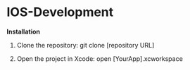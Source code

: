 # IOS-Development

**Installation**

1. Clone the repository:
  git clone [repository URL]

2. Open the project in Xcode:
   open [YourApp].xcworkspace
